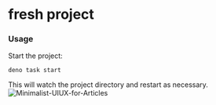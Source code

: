 # fresh project

### Usage

Start the project:

```
deno task start
```

This will watch the project directory and restart as necessary.
<img src="https://mir-s3-cdn-cf.behance.net/projects/404/af3eb1150053297.Y3JvcCwxNjE2LDEyNjQsMCww.jpg" alt="Minimalist-UIUX-for-Articles" />
